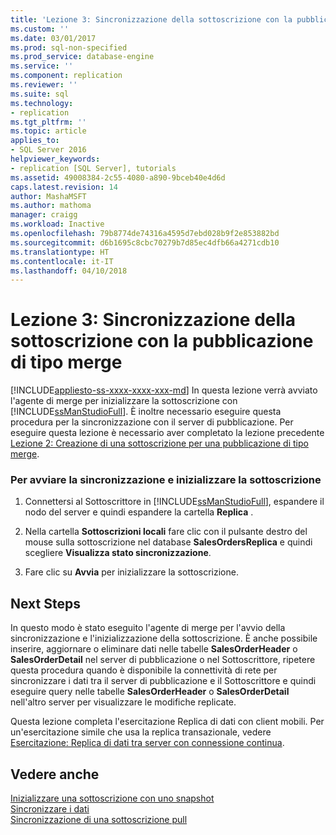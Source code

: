 ```yaml
---
title: 'Lezione 3: Sincronizzazione della sottoscrizione con la pubblicazione di tipo merge | Microsoft Docs'
ms.custom: ''
ms.date: 03/01/2017
ms.prod: sql-non-specified
ms.prod_service: database-engine
ms.service: ''
ms.component: replication
ms.reviewer: ''
ms.suite: sql
ms.technology:
- replication
ms.tgt_pltfrm: ''
ms.topic: article
applies_to:
- SQL Server 2016
helpviewer_keywords:
- replication [SQL Server], tutorials
ms.assetid: 49008384-2c55-4080-a890-9bceb40e4d6d
caps.latest.revision: 14
author: MashaMSFT
ms.author: mathoma
manager: craigg
ms.workload: Inactive
ms.openlocfilehash: 79b8774de74316a4595d7ebd028b9f2e853882bd
ms.sourcegitcommit: d6b1695c8cbc70279b7d85ec4dfb66a4271cdb10
ms.translationtype: HT
ms.contentlocale: it-IT
ms.lasthandoff: 04/10/2018
---
```

# <a name="lesson-3-synchronizing-the-subscription-to-the-merge-publication"></a>Lezione 3: Sincronizzazione della sottoscrizione con la pubblicazione di tipo merge
[!INCLUDE[appliesto-ss-xxxx-xxxx-xxx-md](../../includes/appliesto-ss-xxxx-xxxx-xxx-md.md)]
In questa lezione verrà avviato l'agente di merge per inizializzare la sottoscrizione con [!INCLUDE[ssManStudioFull](../../includes/ssmanstudiofull-md.md)]. È inoltre necessario eseguire questa procedura per la sincronizzazione con il server di pubblicazione. Per eseguire questa lezione è necessario aver completato la lezione precedente [Lezione 2: Creazione di una sottoscrizione per una pubblicazione di tipo merge](../../relational-databases/replication/lesson-2-creating-a-subscription-to-the-merge-publication.md).  
  
### <a name="to-start-synchronization-and-initialize-the-subscription"></a>Per avviare la sincronizzazione e inizializzare la sottoscrizione  
  
1.  Connettersi al Sottoscrittore in [!INCLUDE[ssManStudioFull](../../includes/ssmanstudiofull-md.md)], espandere il nodo del server e quindi espandere la cartella **Replica** .  
  
2.  Nella cartella **Sottoscrizioni locali** fare clic con il pulsante destro del mouse sulla sottoscrizione nel database **SalesOrdersReplica** e quindi scegliere **Visualizza stato sincronizzazione**.  
  
3.  Fare clic su **Avvia** per inizializzare la sottoscrizione.  
  
## <a name="next-steps"></a>Next Steps  
In questo modo è stato eseguito l'agente di merge per l'avvio della sincronizzazione e l'inizializzazione della sottoscrizione. È anche possibile inserire, aggiornare o eliminare dati nelle tabelle **SalesOrderHeader** o **SalesOrderDetail** nel server di pubblicazione o nel Sottoscrittore, ripetere questa procedura quando è disponibile la connettività di rete per sincronizzare i dati tra il server di pubblicazione e il Sottoscrittore e quindi eseguire query nelle tabelle **SalesOrderHeader** o **SalesOrderDetail** nell'altro server per visualizzare le modifiche replicate.  
  
Questa lezione completa l'esercitazione Replica di dati con client mobili. Per un'esercitazione simile che usa la replica transazionale, vedere [Esercitazione: Replica di dati tra server con connessione continua](../../relational-databases/replication/tutorial-replicating-data-between-continuously-connected-servers.md).  
  
## <a name="see-also"></a>Vedere anche  
[Inizializzare una sottoscrizione con uno snapshot](../../relational-databases/replication/initialize-a-subscription-with-a-snapshot.md)  
[Sincronizzare i dati](../../relational-databases/replication/synchronize-data.md)  
[Sincronizzazione di una sottoscrizione pull](../../relational-databases/replication/synchronize-a-pull-subscription.md)  
  
  
  
